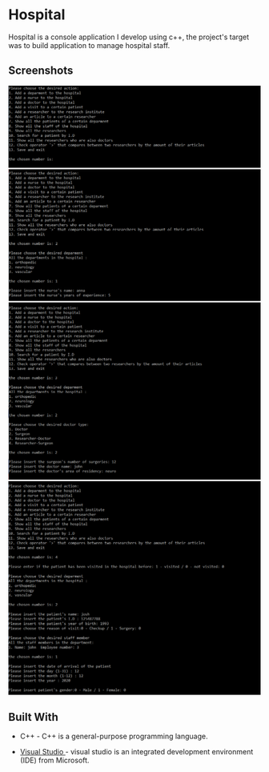 ﻿# Hospital

Hospital is a console application I develop using c++,
the project's target was to build application to manage hospital staff.


## Screenshots

![Menu](Screenshots/start.png) 
![Menu](Screenshots/addNurse.png) 
![Menu](Screenshots/addDoctor.png)
![Menu](Screenshots/addVisit.png)

## Built With

* C++ -  C++ is a general-purpose programming language.

* [Visual Studio ](https://visualstudio.microsoft.com/) - visual studio is  an integrated development environment (IDE) from Microsoft.


```
